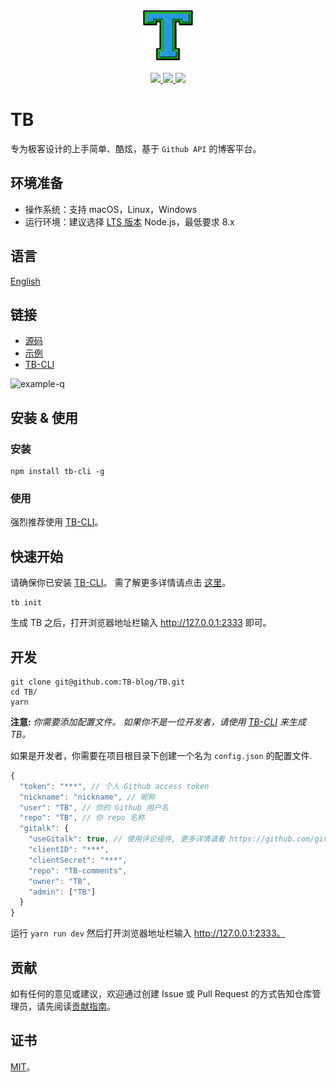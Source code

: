 <div align="center">
  <a href="#">
    <img width="80" src="./public/logo-512.png" alt="LOGO">
  </a>
</div>
<br>
<div align="center">
  <a href="https://vuejs.org">
    <img src="http://forthebadge.com/images/badges/made-with-vue.svg">
  </a>
  <a href="https://t66y.com">
    <img src="http://forthebadge.com/images/badges/ages-18.svg">
  </a>
  <a href="http://ojiq40lzd.bkt.clouddn.com/love-qr.png">
    <img src="http://forthebadge.com/images/badges/built-with-love.svg">
  </a>
</div>

# TB

专为极客设计的上手简单、酷炫，基于 `Github API` 的博客平台。

## 环境准备

* 操作系统：支持 macOS，Linux，Windows
* 运行环境：建议选择 [LTS 版本](https://nodejs.org/zh-cn/) Node.js，最低要求 8.x

## 语言

[English](README.md)

## 链接

* [源码](https://github.com/TB-blog/TB)
* [示例](https://blog.trevor.top)
* [TB-CLI](https://github.com/TB-blog/TB-CLI)

![example-q](http://ojiq40lzd.bkt.clouddn.com/example-qr.png)


## 安装 & 使用

### 安装

```shell
npm install tb-cli -g
```

### 使用

强烈推荐使用 [TB-CLI](https://github.com/TB-blog/TB-CLI)。

## 快速开始

请确保你已安装 [TB-CLI](https://github.com/TB-blog/TB-CLI)。 需了解更多详情请点击 [这里](https://github.com/TB-blog/TB-CLI)。

```shell
tb init
```
生成 TB 之后，打开浏览器地址栏输入 http://127.0.0.1:2333 即可。

## 开发

```shell
git clone git@github.com:TB-blog/TB.git
cd TB/
yarn
```
**注意:** *你需要添加配置文件。 如果你不是一位开发者，请使用 [TB-CLI](https://github.com/TB-blog/TB-CLI) 来生成 TB。*

如果是开发者，你需要在项目根目录下创建一个名为 `config.json` 的配置文件.

```javascript
{
  "token": "***", // 个人 Github access token
  "nickname": "nickname", // 昵称
  "user": "TB", // 你的 Github 用户名
  "repo": "TB", // 你 repo 名称
  "gitalk": {
    "useGitalk": true, // 使用评论组件, 更多详情请看 https://github.com/gitalk/gitalk
    "clientID": "***",
    "clientSecret": "***",
    "repo": "TB-comments",
    "owner": "TB",
    "admin": ["TB"]
  }
}
```

运行 `yarn run dev` 然后打开浏览器地址栏输入 http://127.0.0.1:2333。

## 贡献

如有任何的意见或建议，欢迎通过创建 Issue 或 Pull Request 的方式告知仓库管理员，请先阅读[贡献指南](CONTRIBUTING.md)。

## 证书

[MIT](LICENSE)。

